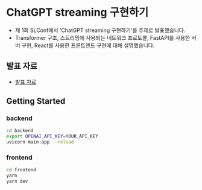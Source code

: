 # ChatGPT streaming 구현하기

- 제 1회 SLConf에서 'ChatGPT streaming 구현하기'를 주제로 발표했습니다.
- Transformer 구조, 스트리밍에 사용되는 네트워크 프로토콜, FastAPI를 사용한 서버 구현, React를 사용한 프론트엔드 구현에 대해 설명했습니다.

## 발표 자료

- [발표 자료](https://github.com/nyanxyz/GPT-streaming-implement-seminar/blob/main/ChatGPT%20streaming%20%EA%B5%AC%ED%98%84%ED%95%98%EA%B8%B0.pdf)

## Getting Started

### backend

```bash
cd backend
export OPENAI_API_KEY=YOUR_API_KEY
uvicorn main:app --reload
```

### frontend

```bash
cd frontend
yarn
yarn dev
```
